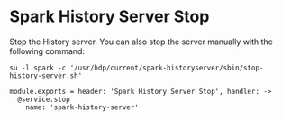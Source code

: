
# Spark History Server Stop

Stop the History server. You can also stop the server manually with the
following command:

```
su -l spark -c '/usr/hdp/current/spark-historyserver/sbin/stop-history-server.sh'
```

    module.exports = header: 'Spark History Server Stop', handler: ->
      @service.stop
        name: 'spark-history-server'
